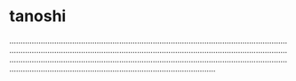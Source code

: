 # tanoshi
................................................................................................................................................................................................................................................................................................................................................................................................................................................................................
